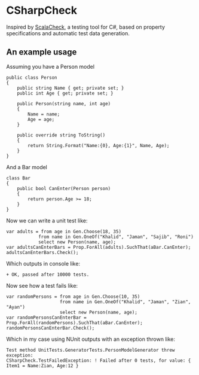 CSharpCheck
===========

Inspired by [ScalaCheck](http://www.scalacheck.org/), a testing tool for C#, based on property specifications and automatic test data generation.

## An example usage ##

Assuming you have a Person model
```
public class Person
{
    public string Name { get; private set; }
    public int Age { get; private set; }

    public Person(string name, int age)
    {
        Name = name;
        Age = age;
    }

    public override string ToString()
    {
        return String.Format("Name:{0}, Age:{1}", Name, Age);
    }
}
```

And a Bar model

```
class Bar
{
    public bool CanEnter(Person person)
    {
        return person.Age >= 18;
    }
}
```

Now we can write a unit test like:

```
var adults = from age in Gen.Choose(18, 35)
            from name in Gen.OneOf("Khalid", "Jaman", "Sajib", "Roni")
            select new Person(name, age);
var adultsCanEnterBars = Prop.ForAll(adults).SuchThat(aBar.CanEnter);
adultsCanEnterBars.Check();
```

Which outputs in console like:

```
+ OK, passed after 10000 tests.
```


Now see how a test fails like:

```
var randomPersons = from age in Gen.Choose(10, 35)
                    from name in Gen.OneOf("Khalid", "Jaman", "Zian", "Ayan")
                    select new Person(name, age);
var randomPersonsCanEnterBar = Prop.ForAll(randomPersons).SuchThat(aBar.CanEnter);
randomPersonsCanEnterBar.Check();

```

Which in my case using NUnit outputs with an exception thrown like:

```
Test method UnitTests.GeneratorTests.PersonModelGenerator threw exception: 
CSharpCheck.TestFailedException: ! Failed after 0 tests, for value: { Item1 = Name:Zian, Age:12 }

```
